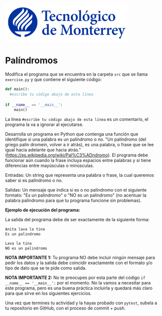 ![Tec de Monterrey](../../images/logotecmty.png)
# Palíndromos

Modifica el programa que se encuentra en la carpeta `src` que se llama `exercise.py` y que contiene el siguiente código:

```python
def main():
  #escribe tu código abajo de esta línea

if __name__ == '__main__':
    main()
```

La línea `#escribe tu código abajo de esta línea` es un comentario, el programa la va a ignorar al ejecutarse.

Desarrolla un programa en Python que contenga una función que identifique si una palabra es un palíndromo o no.
"Un palíndromo (del griego palin dromein, volver a ir atrás), es una palabra, o frase que se lee igual hacia adelante que hacia atrás." (https://es.wikipedia.org/wiki/Pal%C3%ADndromo). El programa debe funcionar aún cuando la frase incluya espacios entre palabras y si tiene diferencias entre mayúsculas o minúsculas.

Entradas:
Un string que representa una palabra o frase, la cual queremos saber si es palíndromo o no.

Salidas:
Un mensaje que indica si es o no palíndromo con el siguiente formato: "Es un palindromo" o "NO es un palindromo" (no acentuar la palabra palíndromo para que tu programa funcione sin problemas).

**Ejemplo de ejecución del programa:**

La salida del programa debe de ser exactamente de la siguiente forma:

```
Anita lava la tina
Es un palindromo
```
```
Lava la tina
NO es un palindromo
```

**NOTA IMPORTANTE 1:** Tu programa NO debe incluir ningún mensaje para pedir los datos y la salida debe coincidir exactamente con el formato y/o tipo de dato que se te pide como salida.

**NOTA IMPORTANTE 2:** No te preocupes por esta parte del código `if __name__ == '__main__':` por el momento. No la vamos a necesitar para este programa, pero es una buena práctica incluirla y quedará más claro para que sirve en los siguientes ejercicios.

Una vez que termines tu actividad y la hayas probado con `pytest`, subela a tu repositorio en GitHub, con el proceso de commit + push.
